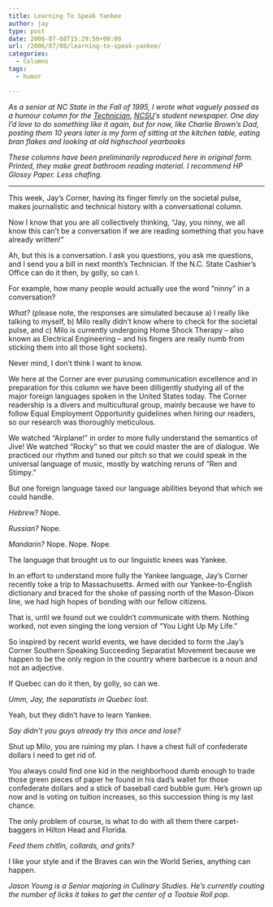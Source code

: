 ```yaml
---
title: Learning To Speak Yankee
author: jay
type: post
date: 2006-07-08T15:29:50+00:00
url: /2006/07/08/learning-to-speak-yankee/
categories:
  - Columns
tags:
  - humor

---
```

_As a senior at NC State in the Fall of 1995, I wrote what vaguely passed as a humour column for the [Technician][1], [NCSU][2]’s student newspaper. One day I’d love to do something like it again, but for now, like Charlie Brown’s Dad, posting them 10 years later is my form of sitting at the kitchen table, eating bran flakes and looking at old highschool yearbooks_

_These columns have been preliminarily reproduced here in original form. Printed, they make great bathroom reading material. I recommend HP Glossy Paper. Less chafing._

* * *

This week, Jay’s Corner, having its finger fimrly on the societal pulse, makes journalistic and technical history with a conversational column.

Now I know that you are all collectively thinking, “Jay, you ninny, we all know this can’t be a conversation if we are reading something that you have already written!”

Ah, but this is a conversation. I ask you questions, you ask me questions, and I send you a bill in next month’s Technician. If the N.C. State Cashier’s Office can do it then, by golly, so can I.

For example, how many people would actually use the word “ninny” in a conversation?

_What?_ (please note, the responses are simulated because a) I really like talking to myself, b) Milo really didn’t know where to check for the societal pulse, and c) Milo is currently undergoing Home Shock Therapy – also known as Electrical Engineering – and his fingers are really numb from sticking them into all those light sockets).

Never mind, I don’t think I want to know.

We here at the Corner are ever purusing communication excellence and in preparation for this column we have been dilligently studying all of the major foreign languages spoken in the United States today. The Corner readership is a divers and multicultural group, mainly because we have to follow Equal Employment Opportunity guidelines when hiring our readers, so our research was thoroughly meticulous.

We watched “Airplane!” in order to more fully understand the semantics of Jive! We watched “Rocky” so that we could master the are of dialogue. We practiced our rhythm and tuned our pitch so that we could speak in the universal language of music, mostly by watching reruns of “Ren and Stimpy.”

But one foreign language taxed our language abilities beyond that which we could handle.

_Hebrew?_ Nope.

_Russian?_ Nope.

_Mandarin?_ Nope. Nope. Nope.

The language that brought us to our linguistic knees was Yankee.

In an effort to understand more fully the Yankee language, Jay’s Corner recently toke a trip to Massachusetts. Armed with our Yankee-to-English dictionary and braced for the shoke of passing north of the Mason-Dixon line, we had high hopes of bonding with our fellow citizens.

That is, until we found out we couldn’t communicate with them. Nothing worked, not even singing the long version of “You Light Up My Life.”

So inspired by recent world events, we have decided to form the Jay’s Corner Southern Speaking Succeeding Separatist Movement because we happen to be the only region in the country where barbecue is a noun and not an adjective.

If Quebec can do it then, by golly, so can we.

_Umm, Jay, the separatists in Quebec lost._

Yeah, but they didn’t have to learn Yankee.

_Say didn’t you guys already try this once and lose?_

Shut up Milo, you are ruining my plan. I have a chest full of confederate dollars I need to get rid of.

You always could find one kid in the neighborhood dumb enough to trade those green pieces of paper he found in his dad’s wallet for those confederate dollars and a stick of baseball card bubble gum. He’s grown up now and is voting on tuition increases, so this succession thing is my last chance.

The only problem of course, is what to do with all them there carpet-baggers in Hilton Head and Florida.

_Feed them chitlin, collards, and grits?_

I like your style and if the Braves can win the World Series, anything can happen.

_Jason Young is a Senior majoring in Culinary Studies. He’s currently couting the number of licks it takes to get the center of a Tootsie Roll pop._

 [1]: http://www.technicianonline.com/
 [2]: http://www.ncsu.edu